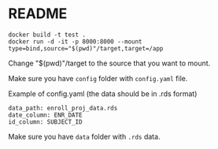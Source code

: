 # README #

```
docker build -t test .
docker run -d -it -p 8000:8000 --mount type=bind,source="$(pwd)"/target,target=/app
```

Change "$(pwd)"/target to the source that you want to mount.

Make sure you have `config` folder with `config.yaml` file.

Example of config.yaml
(the data should be in .rds format)
```
data_path: enroll_proj_data.rds
date_column: ENR_DATE
id_column: SUBJECT_ID
```

Make sure you have `data` folder with `.rds` data.